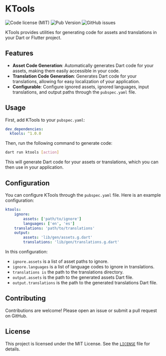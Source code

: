 # KTools

![Code license (MIT)](https://img.shields.io/github/license/kalucky0/ktools)
![Pub Version](https://img.shields.io/pub/v/ktools)
![GitHub issues](https://img.shields.io/github/issues/kalucky0/ktools)

KTools provides utilities for generating code for assets and translations in your Dart or Flutter project.

## Features

- **Asset Code Generation**: Automatically generates Dart code for your assets, making them easily accessible in your code.
- **Translation Code Generation**: Generates Dart code for your translations, allowing for easy localization of your application.
- **Configurable**: Configure ignored assets, ignored languages, input translations, and output paths through the `pubspec.yaml` file.

## Usage

First, add KTools to your `pubspec.yaml`:

```yaml
dev_dependencies:
  ktools: ^1.0.0
```

Then, run the following command to generate code:

```bash
dart run ktools [action]
```

This will generate Dart code for your assets or translations, which you can then use in your application.

## Configuration

You can configure KTools through the `pubspec.yaml` file. Here is an example configuration:

```yaml
ktools:
    ignore:
        assets: ['path/to/ignore']
        languages: ['en', 'es']
    translations: 'path/to/translations'
    output:
        assets: 'lib/gen/assets.g.dart'
        translations: 'lib/gen/translations.g.dart'
```

In this configuration:
- `ignore.assets` is a list of asset paths to ignore.
- `ignore.languages` is a list of language codes to ignore in translations.
- `translations is` the path to the translations directory.
- `output.assets` is the path to the generated assets Dart file.
- `output.translations` is the path to the generated translations Dart file.

## Contributing

Contributions are welcome! Please open an issue or submit a pull request on GitHub.

## License

This project is licensed under the MIT License. See the [`LICENSE`](https://github.com/kalucky0/ktools/blob/master/LICENSE) file for details.